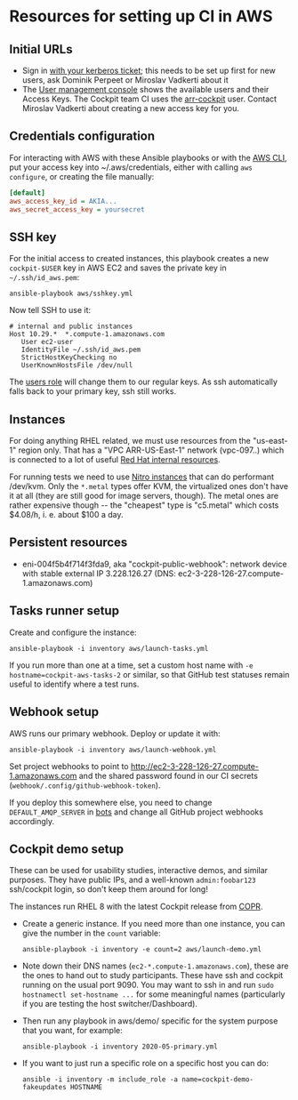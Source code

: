 Resources for setting up CI in AWS
==================================

Initial URLs
------------

 * Sign in [with your kerberos ticket](https://auth.redhat.com/auth/realms/EmployeeIDP/protocol/saml/clients/itaws); this needs to be set up first for new users, ask Dominik Perpeet or Miroslav Vadkerti about it
 * The [User management console](https://console.aws.amazon.com/iam/home?#/users) shows the available users and their Access Keys. The Cockpit team CI uses the [arr-cockpit](https://console.aws.amazon.com/iam/home?#/users/arr-cockpit) user. Contact Miroslav Vadkerti about creating a new access key for you.

Credentials configuration
-------------------------
For interacting with AWS with these Ansible playbooks or with the [AWS CLI](https://docs.aws.amazon.com/cli/index.html), put your access key into ~/.aws/credentials, either with calling `aws configure`, or creating the file manually:

```ini
[default]
aws_access_key_id = AKIA...
aws_secret_access_key = yoursecret
```

SSH key
-------
For the initial access to created instances, this playbook creates a new `cockpit-$USER` key in AWS EC2 and saves the private key in `~/.ssh/id_aws.pem`:

    ansible-playbook aws/sshkey.yml

Now tell SSH to use it:

```
# internal and public instances
Host 10.29.*  *.compute-1.amazonaws.com
   User ec2-user
   IdentityFile ~/.ssh/id_aws.pem
   StrictHostKeyChecking no
   UserKnownHostsFile /dev/null
```

The [users role](../roles/users/tasks/main.yml) will change them to our regular keys. As ssh automatically falls back to your primary key, ssh still works.

Instances
---------

For doing anything RHEL related, we must use resources from the "us-east-1" region only. That has a "VPC ARR-US-East-1" network (vpc-097..) which is connected to a lot of useful [Red Hat internal resources](https://docs.google.com/document/d/1iDFmHbH0mtoy25OFI-0XyPWeTNOwWTd_LXb3e_q-Sa4).

For running tests we need to use [Nitro instances](https://docs.aws.amazon.com/AWSEC2/latest/UserGuide/instance-types.html#ec2-nitro-instances) that can do performant /dev/kvm. Only the `*.metal` types offer KVM, the virtualized ones don't have it at all (they are still good for image servers, though). The metal ones are rather expensive though -- the "cheapest" type is "c5.metal" which costs $4.08/h, i. e. about $100 a day.

Persistent resources
--------------------

 * eni-004f5b4f714f3fda9, aka "cockpit-public-webhook": network device with stable external IP 3.228.126.27 (DNS: ec2-3-228-126-27.compute-1.amazonaws.com)

Tasks runner setup
------------------

Create and configure the instance:

    ansible-playbook -i inventory aws/launch-tasks.yml

If you run more than one at a time, set a custom host name with `-e hostname=cockpit-aws-tasks-2` or similar, so that GitHub test statuses remain useful to identify where a test runs.

Webhook setup
-------------
AWS runs our primary webhook. Deploy or update it with:

    ansible-playbook -i inventory aws/launch-webhook.yml

Set project webhooks to point to http://ec2-3-228-126-27.compute-1.amazonaws.com
and the shared password found in our CI secrets (`webhook/.config/github-webhook-token`).

If you deploy this somewhere else, you need to change `DEFAULT_AMQP_SERVER` in
[bots](https://github.com/cockpit-project/bots/blob/main/task/distributed_queue.py)
and change all GitHub project webhooks accordingly.

Cockpit demo setup
------------------

These can be used for usability studies, interactive demos, and similar purposes. They have public IPs, and a well-known `admin:foobar123` ssh/cockpit login, so don't keep them around for long!

The instances run RHEL 8 with the latest Cockpit release from [COPR](https://copr.fedorainfracloud.org/coprs/g/cockpit/cockpit-preview/).

 * Create a generic instance. If you need more than one instance, you can give the number in the `count` variable:

       ansible-playbook -i inventory -e count=2 aws/launch-demo.yml

 * Note down their DNS names (`ec2-*.compute-1.amazonaws.com`), these are the ones to hand out to study participants. These have ssh and cockpit running on the usual port 9090. You may want to ssh in and run `sudo hostnamectl set-hostname ...` for some meaningful names (particularly if you are testing the host switcher/Dashboard).

 * Then run any playbook in aws/demo/ specific for the system purpose that you want, for example:

       ansible-playbook -i inventory 2020-05-primary.yml

 * If you want to just run a specific role on a specific host you can do:

       ansible -i inventory -m include_role -a name=cockpit-demo-fakeupdates HOSTNAME

